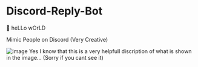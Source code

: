 # Discord-Reply-Bot
🔁 heLLo wOrLD

Mimic People on Discord (Very Creative)

![image Yes I know that this is a very helpfull discription of what is shown in the image... (Sorry if you cant see it)](https://i.imgur.com/ClAIN1U.png)
